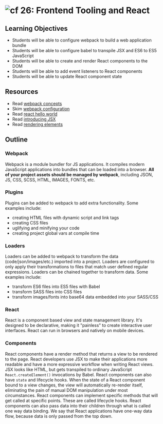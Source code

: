 ![cf](http://i.imgur.com/7v5ASc8.png) 26: Frontend Tooling and React
===

## Learning Objectives
* Students will be able to configure webpack to build a web application bundle
* Students will be able to configure babel to transpile JSX and ES6 to ES5 JavaScript
* Students will be able to create and render React components to the DOM
* Students will be able to add event listeners to React components 
* Students will be able to update React component state

## Resources
* Read [webpack concepts](https://webpack.js.org/concepts/)
* Skim [webpack configuration](https://webpack.js.org/configuration/)
* Read [react hello world](https://facebook.github.io/react/docs/hello-world.html) 
* Read [introducing JSX](https://facebook.github.io/react/docs/introducing-jsx.html)
* Read [rendering elements](https://facebook.github.io/react/docs/rendering-elements.html)

## Outline

### Webpack
Webpack is a module bundler for JS applications. It compiles modern JavaScript applications into bundles that can be loaded into a browser. **All of your project assets should be managed by webpack**, including JSON, JS, CSS, SCSS, HTML, IMAGES, FONTS, etc.

### Plugins 
Plugins can be added to webpack to add extra functionality. Some examples include:  
 * creating HTML files with dynamic script and link tags
 * creating CSS files
 * uglifying and minifying your code
 * creating project global vars at compile time

### Loaders
Loaders can be added to webpack to transform the data (code/json/images/etc.) imported into a project. Loaders are configured to only apply their transformations to files that match user defined regular expressions. Loaders can be chained together to transform data. Some examples include:
* transform ES6 files into ES5 files with Babel
* transform SASS files into CSS files
* transform images/fonts into base64 data embedded into your SASS/CSS

### React
React is a component based view and state management library. It's designed to be declarative, making it "painless" to create interactive user interfaces. React can run in browsers and natively on mobile devices.

### Components  
React components have a render method that returns a view to be rendered to the page. React developers use JSX to make their applications more readable and have a more expressive workflow when writing React views. JSX looks like HTML, but gets transpiled to ordinary JavaScript `React.createElement()` invocations by Babel. React components can also have `state` and lifecycle hooks. When the state of a React component bound to a view changes, the view will automatically re-render itself, eliminating the pain of manual DOM manipulation under most circumstances. React components can implement specific methods that will get called at specific points. These are called lifecycle hooks. React components can also pass data into their children through what is called one way data binding. We say that React applications have one-way data flow, because data is only passed from the top down.